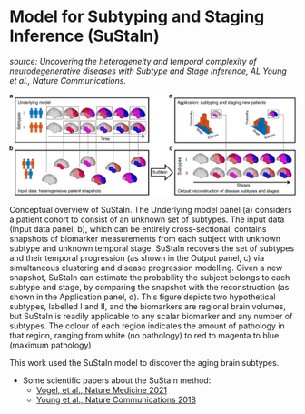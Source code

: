 # Model for Subtyping and Staging Inference (SuStaIn)
_source: Uncovering the heterogeneity and temporal complexity of neurodegenerative diseases with Subtype and Stage Inference, AL Young et al., Nature Communications._

<img src="../../_static/img/sustain.png" width="640px" alt="SuStaIn from (Young et al., Nature Communications 2018)">

Conceptual overview of SuStaIn. The Underlying model panel (a) considers a patient cohort to consist of an unknown set of subtypes. The input data (Input data panel, b), which can be entirely cross-sectional, contains snapshots of biomarker measurements from each subject with unknown subtype and unknown temporal stage. SuStaIn recovers the set of subtypes and their temporal progression (as shown in the Output panel, c) via simultaneous clustering and disease progression modelling. Given a new snapshot, SuStaIn can estimate the probability the subject belongs to each subtype and stage, by comparing the snapshot with the reconstruction (as shown in the Application panel, d). This figure depicts two hypothetical subtypes, labelled I and II, and the biomarkers are regional brain volumes, but SuStaIn is readily applicable to any scalar biomarker and any number of subtypes. The colour of each region indicates the amount of pathology in that region, ranging from white (no pathology) to red to magenta to blue (maximum pathology)

This work used the SuStaIn model to discover the aging brain subtypes.

- Some scientific papers about the SuStaIn method:
  - [Vogel, et al., Nature Medicine 2021](https://www.nature.com/articles/s41591-021-01309-6)
  - [Young et al., Nature Communications 2018](https://www.nature.com/articles/s41467-018-05892-0)
